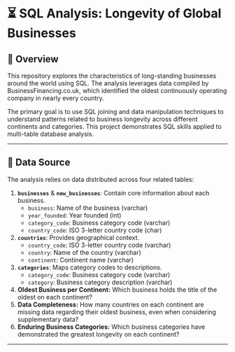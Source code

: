 # ⏳ SQL Analysis: Longevity of Global Businesses

## 📖 Overview

This repository explores the characteristics of long-standing businesses around the world using SQL. The analysis leverages data compiled by BusinessFinancing.co.uk, which identified the oldest continuously operating company in nearly every country.

The primary goal is to use SQL joining and data manipulation techniques to understand patterns related to business longevity across different continents and categories. This project demonstrates SQL skills applied to multi-table database analysis.

---

## 💾 Data Source

The analysis relies on data distributed across four related tables:

1.  **`businesses`** & **`new_businesses`**: Contain core information about each business.
    * `business`: Name of the business (varchar)
    * `year_founded`: Year founded (int)
    * `category_code`: Business category code (varchar)
    * `country_code`: ISO 3-letter country code (char)
2.  **`countries`**: Provides geographical context.
    * `country_code`: ISO 3-letter country code (varchar)
    * `country`: Name of the country (varchar)
    * `continent`: Continent name (varchar)
3.  **`categories`**: Maps category codes to descriptions.
    * `category_code`: Business category code (varchar)
    * `category`: Business category description (varchar)
1.  **Oldest Business per Continent:** Which business holds the title of the oldest on each continent?
2.  **Data Completeness:** How many countries on each continent are missing data regarding their oldest business, even when considering supplementary data?
3.  **Enduring Business Categories:** Which business categories have demonstrated the greatest longevity on each continent?

---

